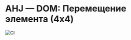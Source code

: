 # AHJ — DOM: Перемещение элемента (4x4)


![CI](https://github.com/M1xooon/domahj/actions/workflows/web.yml/badge.svg)
